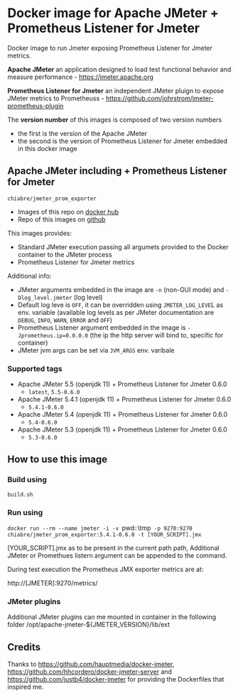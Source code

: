 # Docker image for Apache JMeter + Prometheus Listener for Jmeter

Docker image to run Jmeter exposing Prometheus Listener for Jmeter metrics.

**Apache JMeter**
an application designed to load test functional behavior and measure performance - https://jmeter.apache.org

**Prometheus Listener for Jmeter**
an independent JMeter pluign to expose JMeter metrics to Prometheuss - https://github.com/johrstrom/jmeter-prometheus-plugin

The **version number** of this images is composed of two version numbers
  * the first is the version of the Apache JMeter 
  * the second is the version of Prometheus Listener for Jmeter embedded in this docker image

## Apache JMeter including + Prometheus Listener for Jmeter

`chiabre/jmeter_prom_exporter`

* Images of this repo on [docker hub](https://hub.docker.com/repository/docker/chiabre/jmeter_prom_exporter)
* Repo of this images on [github](https://github.com/chiabre/jmeter_prom_exporter)

This images provides:
* Standard JMeter execution passing all argumets provided to the Docker container to the JMeter process
* Prometheus Listener for Jmeter metrics

Additional info:
* JMeter arguments embedded in the image are `-n` (non-GUI mode) and `-Dlog_level.jmeter` (log level)
* Default log leve is `OFF`, it can be overridden using `JMETER_LOG_LEVE`L as env. variable (available log levels as per JMeter documentation are `DEBUG`, `INFO`, `WARN`, `ERROR` and `OFF`)
* Prometheus Listener argument embedded in the image is `-Jprometheus.ip=0.0.0.0` (the ip the http server will bind to, specific for container)
* JMeter jvm args can be set via `JVM_ARGS` env. varibale

### Supported tags

* Apache JMeter 5.5 (openjdk 11) + Prometheus Listener for Jmeter 0.6.0
   * `latest`, `5.5-0.6.0`
* Apache JMeter 5.4.1 (openjdk 11) + Prometheus Listener for Jmeter 0.6.0
   * `5.4.1-0.6.0`
* Apache JMeter 5.4 (openjdk 11) + Prometheus Listener for Jmeter 0.6.0
   * `5.4-0.6.0`
* Apache JMeter 5.3 (openjdk 11) + Prometheus Listener for Jmeter 0.6.0
   * `5.3-0.6.0`

## How to use this image

### Build using

`build.sh`

### Run using

`docker run --rm --name jmeter -i -v `pwd`:`\tmp` -p 9270:9270 chiabre/jmeter_prom_exporter:5.4.1-0.6.0 -t [YOUR_SCRIPT].jmx`

[YOUR_SCRIPT].jmx as to be present in the current path path, Additional JMeter or Promethues listern argument can be appended to the command.

During test execution the Prometheus JMX exporter metrics are at:

http://[JMETER]:9270/metrics/

### JMeter plugins

Additional JMeter plugins can me mounted in container in the following folder /opt/apache-jmeter-${JMETER_VERSION}/lib/ext


## Credits
Thanks to https://github.com/hauptmedia/docker-jmeter, https://github.com/hhcordero/docker-jmeter-server and https://github.com/justb4/docker-jmeter for providing the Dockerfiles that inspired me. 
